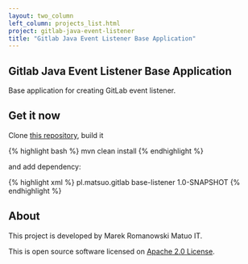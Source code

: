 ```yaml
---
layout: two_column
left_column: projects_list.html
project: gitlab-java-event-listener
title: "Gitlab Java Event Listener Base Application"
---
```


## Gitlab Java Event Listener Base Application

Base application for creating GitLab event listener.

## Get it now

Clone [this repository](https://github.com/tunguski/gitlab-java-event-listener), build it

{% highlight bash %}
mvn clean install
{% endhighlight %}

and add dependency:

{% highlight xml %}
<dependency>
  <groupId>pl.matsuo.gitlab</groupId>
  <artifactId>base-listener</artifactId>
  <version>1.0-SNAPSHOT</version>
</dependency>
{% endhighlight %}

## About

This project is developed by Marek Romanowski Matuo IT.

This is open source software licensed on [Apache 2.0 License](http://www.apache.org/licenses/LICENSE-2.0.html).

